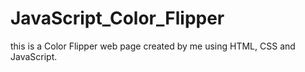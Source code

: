 # JavaScript_Color_Flipper
this is a Color Flipper web page created by me using HTML, CSS and JavaScript.
